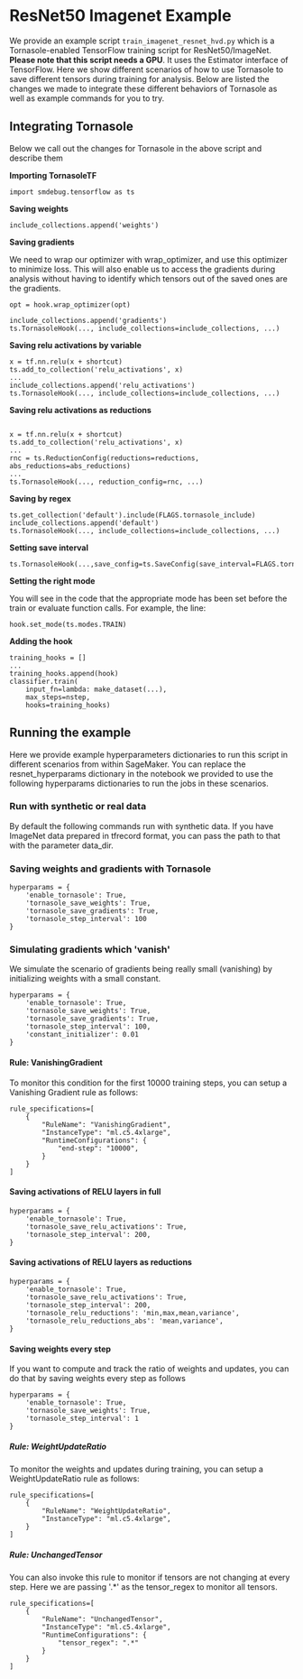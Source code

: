 # ResNet50 Imagenet Example
We provide an example script `train_imagenet_resnet_hvd.py` which is a Tornasole-enabled TensorFlow training script for ResNet50/ImageNet.
**Please note that this script needs a GPU**.
It uses the Estimator interface of TensorFlow.
Here we show different scenarios of how to use Tornasole to
save different tensors during training for analysis.
Below are listed the changes we made to integrate these different
behaviors of Tornasole as well as example commands for you to try.

## Integrating Tornasole
Below we call out the changes for Tornasole in the above script and describe them

**Importing TornasoleTF**
```
import smdebug.tensorflow as ts
```
**Saving weights**
```
include_collections.append('weights')
```
**Saving gradients**

We need to wrap our optimizer with wrap_optimizer, and use this optimizer to minimize loss.
This will also enable us to access the gradients during analysis without having to identify which tensors out of the saved ones are the gradients.
```
opt = hook.wrap_optimizer(opt)

include_collections.append('gradients')
ts.TornasoleHook(..., include_collections=include_collections, ...)
```
**Saving relu activations by variable**
```
x = tf.nn.relu(x + shortcut)
ts.add_to_collection('relu_activations', x)
...
include_collections.append('relu_activations')
ts.TornasoleHook(..., include_collections=include_collections, ...)
```
**Saving relu activations as reductions**
```

x = tf.nn.relu(x + shortcut)
ts.add_to_collection('relu_activations', x)
...
rnc = ts.ReductionConfig(reductions=reductions, abs_reductions=abs_reductions)
...
ts.TornasoleHook(..., reduction_config=rnc, ...)
```
**Saving by regex**
```
ts.get_collection('default').include(FLAGS.tornasole_include)
include_collections.append('default')
ts.TornasoleHook(..., include_collections=include_collections, ...)
```
**Setting save interval**
```
ts.TornasoleHook(...,save_config=ts.SaveConfig(save_interval=FLAGS.tornasole_step_interval)...)
```
**Setting the right mode**

You will see in the code that the appropriate mode has been set before the train or evaluate function calls.
For example, the line:
```
hook.set_mode(ts.modes.TRAIN)
```

**Adding the hook**
```
training_hooks = []
...
training_hooks.append(hook)
classifier.train(
    input_fn=lambda: make_dataset(...),
    max_steps=nstep,
    hooks=training_hooks)
```

## Running the example
Here we provide example hyperparameters dictionaries to run this script in different scenarios from within SageMaker. You can replace the resnet_hyperparams dictionary in the notebook we provided to use the following hyperparams dictionaries to run the jobs in these scenarios.

### Run with synthetic or real data
By default the following commands run with synthetic data. If you have ImageNet data prepared in tfrecord format,
 you can pass the path to that with the parameter data_dir.

### Saving weights and gradients with Tornasole
```
hyperparams = {
    'enable_tornasole': True,
    'tornasole_save_weights': True,
    'tornasole_save_gradients': True,
    'tornasole_step_interval': 100
}
```

### Simulating gradients which 'vanish'
We simulate the scenario of gradients being really small (vanishing) by initializing weights with a small constant.

```
hyperparams = {
    'enable_tornasole': True,
    'tornasole_save_weights': True,
    'tornasole_save_gradients': True,
    'tornasole_step_interval': 100,
    'constant_initializer': 0.01
}
```
#### Rule: VanishingGradient
To monitor this condition for the first 10000 training steps, you can setup a Vanishing Gradient rule  as follows:

```
rule_specifications=[
    {
        "RuleName": "VanishingGradient",
        "InstanceType": "ml.c5.4xlarge",
        "RuntimeConfigurations": {
            "end-step": "10000",
        }
    }
]

```
#### Saving activations of RELU layers in full
```
hyperparams = {
    'enable_tornasole': True,
    'tornasole_save_relu_activations': True,
    'tornasole_step_interval': 200,
}
```
#### Saving activations of RELU layers as reductions
```
hyperparams = {
    'enable_tornasole': True,
    'tornasole_save_relu_activations': True,
    'tornasole_step_interval': 200,
    'tornasole_relu_reductions': 'min,max,mean,variance',
    'tornasole_relu_reductions_abs': 'mean,variance',
}
```
#### Saving weights every step
If you want to compute and track the ratio of weights and updates,
you can do that by saving weights every step as follows
```
hyperparams = {
    'enable_tornasole': True,
    'tornasole_save_weights': True,
    'tornasole_step_interval': 1
}
```
##### Rule: WeightUpdateRatio
To monitor the weights and updates during training, you can setup a WeightUpdateRatio rule as follows:

```
rule_specifications=[
    {
        "RuleName": "WeightUpdateRatio",
        "InstanceType": "ml.c5.4xlarge",
    }
]
```

##### Rule: UnchangedTensor
You can also invoke this rule to
monitor if tensors are not changing at every step. Here we are passing '.*' as the tensor_regex to monitor all tensors.
```
rule_specifications=[
    {
        "RuleName": "UnchangedTensor",
        "InstanceType": "ml.c5.4xlarge",
        "RuntimeConfigurations": {
            "tensor_regex": ".*"
        }
    }
]
```
